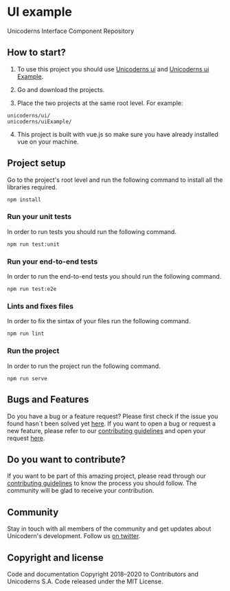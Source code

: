 # UI example

Unicoderns Interface Component Repository

## How to start?

1. To use this project you should use [Unicoderns ui](https://github.com/unicoderns/ui) and [Unicoderns ui Example](https://github.com/unicoderns/uiExample).

2. Go and download the projects.

3. Place the two projects at the same root level. For example:

```
unicoderns/ui/
unicoderns/uiExample/
```

4. This project is built with vue.js so make sure you have already installed vue on your machine.

## Project setup

Go to the project's root level and run the following command to install all the libraries required.

```
npm install
```

### Run your unit tests

In order to run tests you should run the following command.

```
npm run test:unit
```

### Run your end-to-end tests

In order to run the end-to-end tests you should run the following command.

```
npm run test:e2e
```

### Lints and fixes files

In order to fix the sintax of your files run the following command.

```
npm run lint
```

### Run the project

In order to run the project run the following command.

```
npm run serve
```

## Bugs and Features

Do you have a bug or a feature request? Please first check if the issue you found hasn´t been solved yet [here](https://github.com/unicoderns/orm/issues). If you want to open a bug or request a new feature, please refer to our [contributing guidelines](https://github.com/unicoderns/uiExample/blob/master/CONTRIBUTING.md) and open your request [here](https://github.com/unicoderns/uiExample/issues).

## Do you want to contribute?

If you want to be part of this amazing project, please read through our [contributing guidelines](https://github.com/unicoderns/orm/blob/master/CONTRIBUTING.md) to know the process you should follow. The community will be glad to receive your contribution.

## Community

Stay in touch with all members of the community and get updates about Unicodern's development. Follow us [on twitter](https://twitter.com/unicoderns).

## Copyright and license

Code and documentation Copyright 2018–2020 to Contributors and Unicoderns S.A. Code released under the MIT License.

